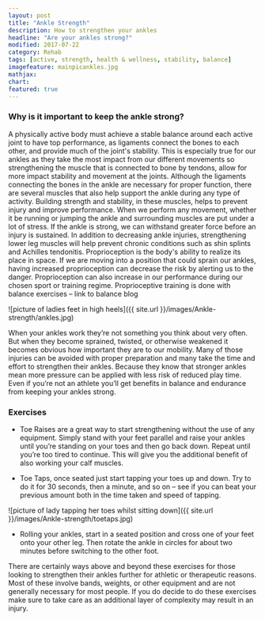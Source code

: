 ```yaml
---
layout: post
title: "Ankle Strength"
description: How to strengthen your ankles
headline: "Are your ankles strong?"
modified: 2017-07-22
category: Rehab
tags: [active, strength, health & wellness, stability, balance]
imagefeature: mainpicankles.jpg
mathjax: 
chart:
featured: true
---
```




### Why is it important to keep the ankle strong?

A physically active body must achieve a stable balance around each active joint to have top performance, as ligaments connect the bones to each other, and provide much of the joint's stability. This is especially true for our ankles as they take the most impact from our different movements so strengthening the muscle that is connected to bone by tendons, allow for more impact stability and movement at the joints.
Although the ligaments connecting the bones in the ankle are necessary for proper function, there are several muscles that also help support the ankle during any type of activity. Building strength and stability, in these muscles, helps to prevent injury and improve performance.
When we perform any movement, whether it be running or jumping the ankle and surrounding muscles are put under a lot of stress. If the ankle is strong, we can withstand greater force before an injury is sustained. In addition to decreasing ankle injuries, strengthening lower leg muscles will help prevent chronic conditions such as shin splints and Achilles tendonitis.
Proprioception is the body's ability to realize its place in space. If we are moving into a position that could sprain our ankles, having increased proprioception can decrease the risk by alerting us to the danger. Proprioception can also increase in our performance during our chosen sport or training regime. Proprioceptive training is done with balance exercises – link to balance blog


![picture of ladies feet in high heels]({{ site.url }}/images/Ankle-strength/ankles.jpg)


When your ankles work they’re not something you think about very often.  But when they become sprained, twisted, or otherwise weakened it becomes obvious how important they are to our mobility.  Many of those injuries can be avoided with proper preparation and many take the time and effort to strengthen their ankles. Because they know that stronger ankles mean more pressure can be applied with less risk of reduced play time.  Even if you’re not an athlete you’ll get benefits in balance and endurance from keeping your ankles strong.

### Exercises

+	Toe Raises are a great way to start strengthening without the use of any equipment.  Simply stand with your feet parallel and raise your 		ankles until you’re standing on your toes and then go back down.  Repeat until you’re too tired to continue.  This will give you the 			additional benefit of also working your calf muscles.

+	Toe Taps, once seated just start tapping your toes up and down.  Try to do it for 30 seconds, then a minute, and so on – see if you can beat 	 your previous amount both in the time taken and speed of tapping.

![picture of lady tapping her toes whilst sitting down]({{ site.url }}/images/Ankle-strength/toetaps.jpg)

+	Rolling your ankles, start in a seated position and cross one of your feet onto your other leg.  Then rotate the ankle in circles for about 	two minutes before switching to the other foot.


There are certainly ways above and beyond these exercises for those looking to strengthen their ankles further for athletic or therapeutic reasons.  Most of these involve bands, weights, or other equipment and are not generally necessary for most people.  If you do decide to do these exercises make sure to take care as an additional layer of complexity may result in an injury.


